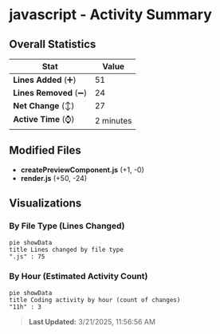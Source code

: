 # javascript - Activity Summary 

## Overall Statistics

| Stat                   | Value                                                             |
| ---------------------- | ----------------------------------------------------------------- |
| **Lines Added** (➕)   | 51                                          |
| **Lines Removed** (➖) | 24                                        |
| **Net Change** (↕)    | 27                |
| **Active Time** (⌚)   | 2 minutes |


## Modified Files
- **createPreviewComponent.js** (+1, -0)
- **render.js** (+50, -24)

## Visualizations

### By File Type (Lines Changed)

```mermaid
pie showData
title Lines changed by file type
".js" : 75
```

### By Hour (Estimated Activity Count)

```mermaid
pie showData
title Coding activity by hour (count of changes)
"11h" : 3
```


> **Last Updated:** 3/21/2025, 11:56:56 AM